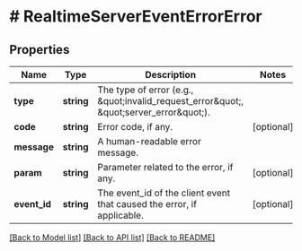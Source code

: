 # # RealtimeServerEventErrorError

## Properties

Name | Type | Description | Notes
------------ | ------------- | ------------- | -------------
**type** | **string** | The type of error (e.g., \&quot;invalid_request_error\&quot;, \&quot;server_error\&quot;). |
**code** | **string** | Error code, if any. | [optional]
**message** | **string** | A human-readable error message. |
**param** | **string** | Parameter related to the error, if any. | [optional]
**event_id** | **string** | The event_id of the client event that caused the error, if applicable. | [optional]

[[Back to Model list]](../../README.md#models) [[Back to API list]](../../README.md#endpoints) [[Back to README]](../../README.md)
